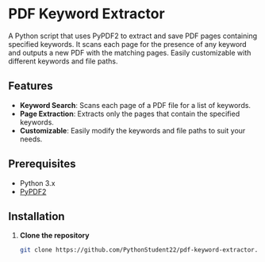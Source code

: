 # PDF Keyword Extractor

A Python script that uses PyPDF2 to extract and save PDF pages containing specified keywords. It scans each page for the presence of any keyword and outputs a new PDF with the matching pages. Easily customizable with different keywords and file paths.

## **Features**

- **Keyword Search**: Scans each page of a PDF file for a list of keywords.
- **Page Extraction**: Extracts only the pages that contain the specified keywords.
- **Customizable**: Easily modify the keywords and file paths to suit your needs.

## **Prerequisites**

- Python 3.x
- [PyPDF2](https://pypi.org/project/PyPDF2/)

## **Installation**

1. **Clone the repository**

   ```bash
   git clone https://github.com/PythonStudent22/pdf-keyword-extractor.git
